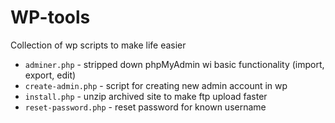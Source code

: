 # WP-tools
Collection of wp scripts to make life easier

* `adminer.php` - stripped down phpMyAdmin wi basic functionality (import, export, edit)
* `create-admin.php` - script for creating new admin account in wp
* `install.php` - unzip archived site to make ftp upload faster
* `reset-password.php` - reset password for known username
